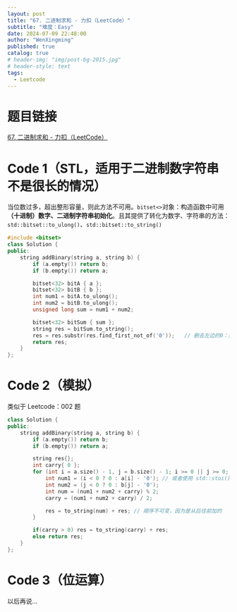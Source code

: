 ```yaml
---
layout: post
title: "67. 二进制求和 - 力扣（LeetCode）"
subtitle: "难度：Easy"
date: 2024-07-09 22:48:00
author: "WenXingming"
published: true
catalog: true
# header-img: "img/post-bg-2015.jpg"
# header-style: text
tags:
  - Leetcode
---
```


# 题目链接

[67. 二进制求和 - 力扣（LeetCode）](https://leetcode.cn/problems/add-binary/description/)

# Code 1（STL，适用于二进制数字符串不是很长的情况）

当位数过多，超出整形容量，则此方法不可用。`bitset<>`对象：构造函数中可用 **（十进制）数字、二进制字符串初始化**。且其提供了转化为数字、字符串的方法：`std::bitset::to_ulong()`、`std::bitset::to_string()`

```C++
#include <bitset>
class Solution {
public:
    string addBinary(string a, string b) {
        if (a.empty()) return b;
        if (b.empty()) return a;

        bitset<32> bitA { a };
        bitset<32> bitB { b };
        int num1 = bitA.to_ulong();
        int num2 = bitB.to_ulong();
        unsigned long sum = num1 + num2;

        bitset<32> bitSum { sum };
        string res = bitSum.to_string();
        res = res.substr(res.find_first_not_of('0'));   // 删去左边的0：找到第一个非0位置，截取子串
        return res;
    }
};
```

# Code 2（模拟）

类似于 Leetcode：002 题

```C++
class Solution {
public:
	string addBinary(string a, string b) {
		if (a.empty()) return b;
		if (b.empty()) return a;

		string res{};
		int carry{ 0 };
		for (int i = a.size() - 1, j = b.size() - 1; i >= 0 || j >= 0; i--, j--) {
			int num1 = (i < 0 ? 0 : a[i] - '0'); // 或者使用 std::stoi()
			int num2 = (j < 0 ? 0 : b[j] - '0');
			int num = (num1 + num2 + carry) % 2;
			carry = (num1 + num2 + carry) / 2;

			res = to_string(num) + res; // 顺序不可变，因为是从后往前加的
		}

		if(carry > 0) res = to_string(carry) + res;
		else return res;
	}
};
```

# Code 3（位运算）

以后再说...
